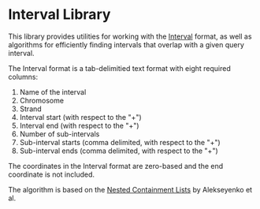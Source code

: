 # Interval Library

This library provides utilities for working with the [Interval][interval]
format, as well as algorithms for efficiently finding intervals that overlap
with a given query interval.

[interval]: https://info.gersteinlab.org/RSEQtools#Interval

The Interval format is a tab-delimitied text format with eight required columns:

1.   Name of the interval
2.   Chromosome
3.   Strand
4.   Interval start (with respect to the "+")
5.   Interval end (with respect to the "+")
6.   Number of sub-intervals
7.   Sub-interval starts (comma delimited, with respect to the "+")
8.   Sub-interval ends (comma delimited, with respect to the "+")

The coordinates in the Interval format are zero-based and the end coordinate is
not included.

The algorithm is based on the [Nested Containment Lists][nclists] by Alekseyenko
et al.

[nclists]: https://academic.oup.com/bioinformatics/article/23/11/1386/199545
